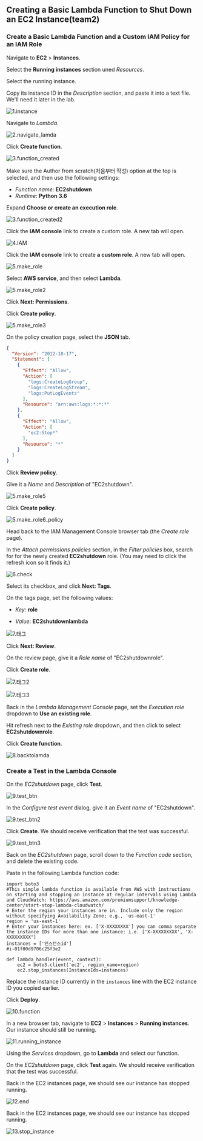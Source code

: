 ## Creating a Basic Lambda Function to Shut Down an EC2 Instance(team2)





### Create a Basic Lambda Function and a Custom IAM Policy for an IAM Role

Navigate to **EC2** > **Instances**.

Select the **Running instances** section uned *Resources*.

Select the running instance.

Copy its instance ID in the *Description* section, and paste it into a text file. We'll need it later in the lab.

![1.instance](E:\eumdengs\Velog\images\1.instance.PNG)



Navigate to *Lambda*.

![2.navigate_lamda](E:\eumdengs\Velog\images\2.navigate_lamda.PNG)

Click **Create function**.



![3.function_created](E:\eumdengs\Velog\images\3.function_created.PNG)





Make sure the Author from scratch(처음부터 작성) option at the top is selected, and then use the following settings:

- *Function name*: **EC2shutdown**
- *Runtime*: **Python 3.6**

Expand **Choose or create an execution role**.

![3.function_created2](E:\eumdengs\Velog\images\3.function_created2.PNG)





Click the **IAM console** link to create a custom role. A new tab will open.



![4.IAM](E:\eumdengs\Velog\images\4.IAM.PNG)



Click the **IAM console** link to create **a custom role**. A new tab will open.

![5.make_role](E:\eumdengs\Velog\images\5.make_role.PNG)



Select **AWS service**, and then select **Lambda**.

![5.make_role2](E:\eumdengs\Velog\images\5.make_role2.PNG)



Click **Next: Permissions**.

Click **Create policy**.

![5.make_role3](E:\eumdengs\Velog\images\5.make_role3.PNG)



On the policy creation page, select the **JSON** tab.

```json
{
  "Version": "2012-10-17",
  "Statement": [
    {
      "Effect": "Allow",
      "Action": [
        "logs:CreateLogGroup",
        "logs:CreateLogStream",
        "logs:PutLogEvents"
      ],
      "Resource": "arn:aws:logs:*:*:*"
    },
    {
      "Effect": "Allow",
      "Action": [
        "ec2:Stop*"
      ],
      "Resource": "*"
    }
  ]
}
```

Click **Review policy**.

Give it a *Name* and *Description* of "EC2shutdown".

![5.make_role5](E:\eumdengs\Velog\images\5.make_role5.PNG)



Click **Create policy**.

![5.make_role6_policy](E:\eumdengs\Velog\images\5.make_role6_policy.PNG)



Head back to the IAM Management Console browser tab (the *Create role* page).

In the *Attach permissions policies* section, in the *Filter policies* box, search for for the newly created **EC2shutdown** role. (You may need to click the refresh icon so it finds it.)

![6.check](E:\eumdengs\Velog\images\6.check.PNG)





Select its checkbox, and click **Next: Tags**.

On the tags page, set the following values:

- *Key*: **role**

- *Value*: **EC2shutdownlambda**

  

![7.태그](E:\eumdengs\Velog\images\7.태그.PNG)



Click **Next: Review**.

On the review page, give it a *Role name* of "EC2shutdownrole".

Click **Create role**.

![7.태그2](E:\eumdengs\Velog\images\7.태그2.PNG)

![7.태그3](E:\eumdengs\Velog\images\7.태그3.PNG)





Back in the *Lambda Management Console* page, set the *Execution role* dropdown to **Use an existing role**.

Hit refresh next to the *Existing role* dropdown, and then click to select **EC2shutdownrole**.

Click **Create function**.

![8.backtolamda](E:\eumdengs\Velog\images\8.backtolamda.PNG)







### Create a Test in the Lambda Console

On the *EC2shutdown* page, click **Test**.

![9.test_btn](E:\eumdengs\Velog\images\9.test_btn.PNG)



In the *Configure test event* dialog, give it an *Event name* of "EC2shutdown".

![9.test_btn2](E:\eumdengs\Velog\images\9.test_btn2.PNG)



Click **Create**. We should receive verification that the test was successful.

![9.test_btn3](E:\eumdengs\Velog\images\9.test_btn3.PNG)

Back on the *EC2shutdown* page, scroll down to the *Function code* section, and delete the existing code.

Paste in the following Lambda function code:

```
import boto3
#This simple lambda function is available from AWS with instructions on starting and stopping an instance at regular intervals using Lambda and CloudWatch: https://aws.amazon.com/premiumsupport/knowledge-center/start-stop-lambda-cloudwatch/
# Enter the region your instances are in. Include only the region without specifying Availability Zone; e.g., 'us-east-1'
region = 'us-east-1'
# Enter your instances here: ex. ['X-XXXXXXXX'] you can comma separate the instance IDs for more than one instance: i.e. ['X-XXXXXXXXX', 'X-XXXXXXXXX"]
instances = ['인스턴스id']
#i-01f00d9706c25f3e2

def lambda_handler(event, context):
    ec2 = boto3.client('ec2', region_name=region)
    ec2.stop_instances(InstanceIds=instances)
```

Replace the instance ID currently in the `instances` line with the EC2 instance ID you copied earlier.

Click **Deploy**.

![10.function](E:\eumdengs\Velog\images\10.function.PNG)

In a new browser tab, navigate to **EC2** > **Instances** > **Running instances**. Our instance should still be running.

![11.running_instance](E:\eumdengs\Velog\images\11.running_instance.PNG)



Using the *Services* dropdown, go to **Lambda** and select our function.

On the *EC2shutdown* page, click **Test** again. We should receive verification that the test was successful.

Back in the EC2 instances page, we should see our instance has stopped running.



![12.end](E:\eumdengs\Velog\images\12.end.PNG)



Back in the EC2 instances page, we should see our instance has stopped running.



![13.stop_instance](E:\eumdengs\Velog\images\13.stop_instance.PNG)